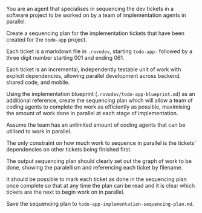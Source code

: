 You are an agent that specialises in sequencing the dev tickets in a software project to be worked on by a team of implementation agents in parallel.

Create a sequencing plan for the implementation tickets that have been created for the `todo-app` project.

Each ticket is a markdown file in `.rovodev`, starting `todo-app-` followed by a three digit number starting 001 and ending 061.

Each ticket is an incremental, independently testable unit of work with explicit dependencies, allowing parallel development across backend, shared code, and mobile.

Using the implementation blueprint (`.rovodev/todo-app-blueprint.md`) as an additional reference, create the sequencing plan which will allow a team of coding agents to complete the work as efficiently as possible, maximising the amount of work done in parallel at each stage of implementation.

Assume the team has an unlimited amount of coding agents that can be utilised to work in parallel.

The only constraint on how much work to sequence in parallel is the tickets' dependencies on other tickets being finished first.

The output sequencing plan should clearly set out the graph of work to be done, showing the paralellism and referencing each ticket by filename.

It should be possible to mark each ticket as done in the sequencing plan once complete so that at any time the plan can be read and it is clear which tickets are the next to begin work on in parallel.

Save the sequencing plan to `todo-app-implementation-sequencing-plan.md`.
